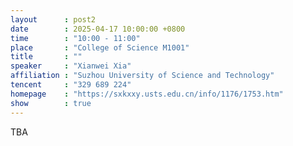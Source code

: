 ```yaml
---
layout      : post2
date        : 2025-04-17 10:00:00 +0800
time        : "10:00 - 11:00"
place       : "College of Science M1001"
title       : ""
speaker     : "Xianwei Xia"
affiliation : "Suzhou University of Science and Technology"
tencent     : "329 689 224"
homepage    : "https://sxkxxy.usts.edu.cn/info/1176/1753.htm"
show        : true
---
```

TBA

